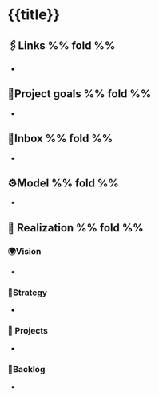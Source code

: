 # {{title}}
## 🖇️Links  %% fold %% 
- 
## 🎯Project goals  %% fold %% 
* 
## 📝Inbox  %% fold %% 
- 
## ⚙️Model  %% fold %% 
- 
## 🏹 Realization  %% fold %% 
### 🌍Vision
- 
### 🔮Strategy 
- 
### 💼 Projects 
- 
### 📝Backlog 
- 